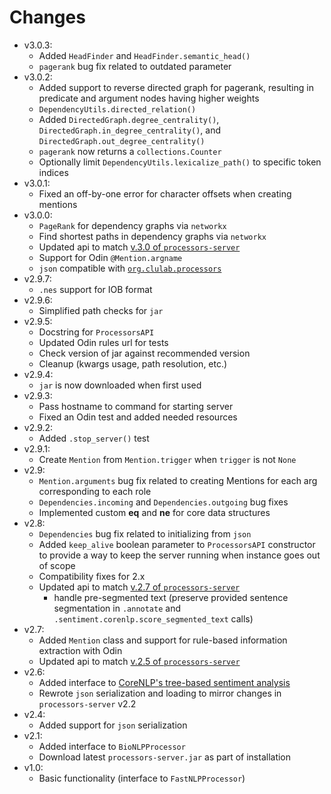 # Changes
- v3.0.3:
  - Added `HeadFinder` and `HeadFinder.semantic_head()`
  - `pagerank` bug fix related to outdated parameter
- v3.0.2:
  - Added support to reverse directed graph for pagerank, resulting in predicate and argument nodes having higher weights
  - `DependencyUtils.directed_relation()`
  - Added `DirectedGraph.degree_centrality()`, `DirectedGraph.in_degree_centrality()`, and `DirectedGraph.out_degree_centrality()`
  - `pagerank` now returns a `collections.Counter`
  - Optionally limit `DependencyUtils.lexicalize_path()` to specific token indices
- v3.0.1:
  - Fixed an off-by-one error for character offsets when creating mentions
- v3.0.0:
  - `PageRank` for dependency graphs via `networkx`
  - Find shortest paths in dependency graphs via `networkx`
  - Updated api to match [v.3.0 of `processors-server`](https://github.com/myedibleenso/processors-server/releases/tag/v3.0)
  - Support for Odin `@Mention.argname`
  - `json` compatible with [`org.clulab.processors`](https://github.com/clulab/processors)
- v2.9.7:
  - `.nes` support for IOB format
- v2.9.6:
  - Simplified path checks for `jar`
- v2.9.5:
  - Docstring for `ProcessorsAPI`
  - Updated Odin rules url for tests
  - Check version of jar against recommended version
  - Cleanup (kwargs usage, path resolution, etc.)
- v2.9.4:
  - `jar` is now downloaded when first used
- v2.9.3:
  - Pass hostname to command for starting server
  - Fixed an Odin test and added needed resources
- v2.9.2:
  - Added `.stop_server()` test
- v2.9.1:
  - Create `Mention` from `Mention.trigger` when `trigger` is not `None`
- v2.9:
  - `Mention.arguments` bug fix related to creating Mentions for each arg corresponding to each role
  - `Dependencies.incoming` and `Dependencies.outgoing` bug fixes
  - Implemented custom  __eq__ and __ne__ for core data structures
- v2.8:
  - `Dependencies` bug fix related to initializing from `json`
  - Added `keep_alive` boolean parameter to `ProcessorsAPI` constructor to provide a way to keep the server running when instance goes out of scope
  - Compatibility fixes for 2.x
  - Updated api to match [v.2.7 of `processors-server`](https://github.com/myedibleenso/processors-server/releases/tag/v2.7)
    - handle pre-segmented text (preserve provided sentence segmentation in `.annotate` and `.sentiment.corenlp.score_segmented_text` calls)
- v2.7:
  - Added `Mention` class and support for rule-based information extraction with Odin
  - Updated api to match [v.2.5 of `processors-server`](https://github.com/myedibleenso/processors-server/releases/tag/v2.5)
- v2.6:
  - Added interface to [CoreNLP's tree-based sentiment analysis](http://nlp.stanford.edu/~socherr/EMNLP2013_RNTN.pdf)
  - Rewrote `json` serialization and loading to mirror changes in `processors-server` v2.2
- v2.4:
  - Added support for `json` serialization
- v2.1:
  - Added interface to `BioNLPProcessor`
  - Download latest `processors-server.jar` as part of installation
- v1.0:
  - Basic functionality (interface to `FastNLPProcessor`)
